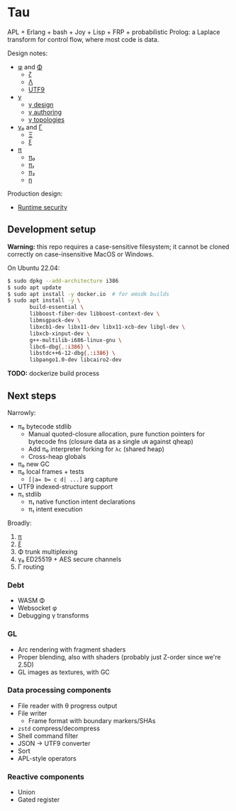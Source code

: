 # Tau
APL + Erlang + bash + Joy + Lisp + FRP + probabilistic Prolog: a Laplace transform for control flow, where most code is data.

Design notes:

+ [φ](doc/phi.md) and [Φ](doc/Phi.md)
  + [ζ](doc/zeta.md)
  + [Λ](doc/Lambda.md)
  + [UTF9](doc/utf9.md)
+ [γ](doc/gamma.md)
  + [γ design](doc/gamma-design.md)
  + [γ authoring](doc/gamma-authoring.md)
  + [γ topologies](doc/gamma-topologies.md)
+ [γ₀](doc/gamma0.md) and [Γ](doc/Gamma.md)
  + [Ξ](doc/Xi.md)
  + [ξ](doc/xi.md)
+ [π](doc/pi.md)
  + [π₀](doc/pi0.md)
  + [π₁](doc/pi1.md)
  + [π₂](doc/pi2.md)
  + [η](doc/eta.md)

Production design:

+ [Runtime security](doc/security.md)


## Development setup
**Warning:** this repo requires a case-sensitive filesystem; it cannot be cloned correctly on case-insensitive MacOS or Windows.

On Ubuntu 22.04:

```sh
$ sudo dpkg --add-architecture i386
$ sudo apt update
$ sudo apt install -y docker.io  # for emsdk builds
$ sudo apt install -y \
       build-essential \
       libboost-fiber-dev libboost-context-dev \
       libmsgpack-dev \
       libxcb1-dev libx11-dev libx11-xcb-dev libgl-dev \
       libxcb-xinput-dev \
       g++-multilib-i686-linux-gnu \
       libc6-dbg{,:i386} \
       libstdc++6-12-dbg{,:i386} \
       libpango1.0-dev libcairo2-dev
```

**TODO:** dockerize build process


## Next steps
Narrowly:

+ π₀ bytecode stdlib
  + Manual quoted-closure allocation, pure function pointers for bytecode fns (closure data as a single `uN` against qheap)
  + Add π₀ interpreter forking for `λc` (shared heap)
  + Cross-heap globals
+ π₀ new GC
+ π₀ local frames + tests
  + `[|a= b= c d| ...]` arg capture
+ UTF9 indexed-structure support
+ π₁ stdlib
  + π₁ native function intent declarations
  + π₁ intent execution

Broadly:

1. [π](doc/pi.md)
2. [ξ](doc/xi.md)
3. Φ trunk multiplexing
4. γ₀ ED25519 + AES secure channels
5. Γ routing


### Debt
+ WASM Φ
+ Websocket φ
+ Debugging γ transforms


### GL
+ Arc rendering with fragment shaders
+ Proper blending, also with shaders (probably just Z-order since we're 2.5D)
+ GL images as textures, with GC


### Data processing components
+ File reader with θ progress output
+ File writer
  + Frame format with boundary markers/SHAs
+ `zstd` compress/decompress
+ Shell command filter
+ JSON → UTF9 converter
+ Sort
+ APL-style operators


### Reactive components
+ Union
+ Gated register
